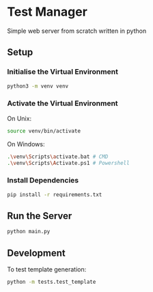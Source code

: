 # Test Manager

Simple web server from scratch written in python

## Setup

### Initialise the Virtual Environment

```bash
python3 -m venv venv
```

### Activate the Virtual Environment

On Unix:

```bash
source venv/bin/activate
```

On Windows:

```bash
.\venv\Scripts\activate.bat # CMD
.\venv\Scripts\Activate.ps1 # Powershell
```

### Install Dependencies
  
```bash
pip install -r requirements.txt
```

## Run the Server

```bash
python main.py
```

## Development

To test template generation:

```bash
python -m tests.test_template
```
